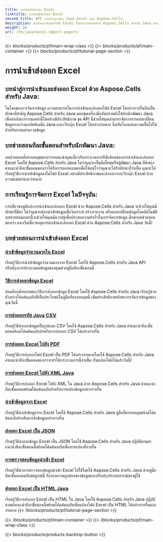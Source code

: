 ```yaml
---
title: การนำเข้าส่งออก Excel
linktitle: การนำเข้าส่งออก Excel
second_title: API การประมวลผล Java Excel ของ Aspose.Cells
description: นำเข้าและส่งออกไฟล์ Excel ได้อย่างง่ายดายด้วย Aspose.Cells สำหรับ Java สำรวจบทช่วยสอนแบบทีละขั้นตอนสำหรับการแลกเปลี่ยนข้อมูลอย่างราบรื่น เชี่ยวชาญการจัดการ Excel วันนี้!
weight: 16
url: /th/java/excel-import-export/
---
```


{{< blocks/products/pf/main-wrap-class >}}
{{< blocks/products/pf/main-container >}}
{{< blocks/products/pf/tutorial-page-section >}}

# การนำเข้าส่งออก Excel


## บทนำสู่การนำเข้าและส่งออก Excel ด้วย Aspose.Cells สำหรับ Java:

ในโลกของการจัดการข้อมูล ความสามารถในการนำเข้าและส่งออกไฟล์ Excel ได้อย่างราบรื่นถือเป็นทักษะที่สำคัญ Aspose.Cells สำหรับ Java มอบชุดเครื่องมืออันทรงพลังให้กับนักพัฒนา Java เพื่อดำเนินการงานเหล่านี้ได้อย่างมีประสิทธิภาพ ชุด API นี้ช่วยให้คุณสามารถจัดการการแลกเปลี่ยนข้อมูลระหว่างแอปพลิเคชัน Java และเวิร์กบุ๊ก Excel ได้อย่างง่ายดาย ซึ่งเปิดโลกแห่งความเป็นไปได้สำหรับการผสานรวมข้อมูล

## บทช่วยสอนทีละขั้นตอนสำหรับนักพัฒนา Java:

บทช่วยสอนที่ครอบคลุมของเราจะแนะนำคุณเกี่ยวกับกระบวนการที่ซับซ้อนของการนำเข้าและส่งออก Excel โดยใช้ Aspose.Cells สำหรับ Java ไม่ว่าคุณจะเป็นมือใหม่หรือผู้พัฒนา Java ที่ช่ำชอง คำแนะนำทีละขั้นตอนของเราได้รับการออกแบบมาเพื่อให้แน่ใจว่าคุณจะได้รับทักษะที่จำเป็น คุณจะได้เรียนรู้วิธีการนำเข้าข้อมูลลงในไฟล์ Excel อย่างมีประสิทธิภาพและส่งออกจากเวิร์กบุ๊ก Excel ด้วยความแม่นยำและง่ายดาย

## การเรียนรู้การจัดการ Excel ในปัจจุบัน:

การเชี่ยวชาญศิลปะการนำเข้าและส่งออก Excel ด้วย Aspose.Cells สำหรับ Java จะช่วยให้คุณมีทักษะที่มีค่า ไม่ว่าคุณจะต้องนำเข้าข้อมูลเพื่อวิเคราะห์ สร้างรายงาน หรือแลกเปลี่ยนข้อมูลโดยอัตโนมัติ บทช่วยสอนเหล่านี้จะช่วยให้คุณมีความรู้เพื่อประสบความสำเร็จในการจัดการข้อมูล ศึกษาบทช่วยสอนของเรา และเริ่มเชี่ยวชาญการนำเข้าและส่งออก Excel ด้วย Aspose.Cells สำหรับ Java วันนี้!

## บทช่วยสอนการนำเข้าส่งออก Excel
### [นำเข้าข้อมูลจำนวนมากใน Excel](./bulk-data-import-excel/)
เรียนรู้วิธีการนำเข้าข้อมูลจำนวนมากจาก Excel โดยใช้ Aspose.Cells สำหรับ Java API ปรับปรุงการประมวลผลข้อมูลของคุณด้วยคู่มือทีละขั้นตอนนี้
### [วิธีการส่งออกข้อมูล Excel](./excel-data-export-methods/)
ปลดล็อกศักยภาพของวิธีการส่งออกข้อมูล Excel โดยใช้ Aspose.Cells สำหรับ Java เรียนรู้ด้วยตัวอย่างโค้ดต้นฉบับที่เป็นประโยชน์ในคู่มือที่ครอบคลุมนี้ เพิ่มประสิทธิภาพทักษะการจัดการข้อมูลของคุณวันนี้
### [การส่งออกรหัส Java CSV](./csv-export-java-code/)
เรียนรู้วิธีส่งออกข้อมูลเป็นรูปแบบ CSV โดยใช้ Aspose.Cells สำหรับ Java คำแนะนำทีละขั้นตอนพร้อมโค้ดต้นฉบับสำหรับการส่งออก CSV ได้อย่างราบรื่น
### [การส่งออก Excel ไปยัง PDF](./exporting-excel-to-pdf/)
เรียนรู้วิธีการส่งออกไฟล์ Excel เป็น PDF ได้อย่างง่ายดายโดยใช้ Aspose.Cells สำหรับ Java คำแนะนำทีละขั้นตอนของเราจะทำให้กระบวนการนี้ง่ายขึ้น เริ่มแปลงไฟล์ได้แล้ววันนี้!
### [การส่งออก Excel ไปยัง XML Java](./export-excel-to-xml-java/)
เรียนรู้วิธีการส่งออก Excel ไปยัง XML ใน Java ด้วย Aspose.Cells สำหรับ Java คำแนะนำทีละขั้นตอนพร้อมโค้ดต้นฉบับสำหรับการแปลงข้อมูลอย่างราบรื่น
### [นำเข้าข้อมูลจาก Excel](./data-import-from-excel/)
เรียนรู้วิธีนำเข้าข้อมูลจาก Excel โดยใช้ Aspose.Cells สำหรับ Java คู่มือที่ครอบคลุมพร้อมโค้ดต้นฉบับสำหรับการดึงข้อมูลอย่างราบรื่น
### [ส่งออก Excel เป็น JSON](./export-excel-to-json/)
เรียนรู้วิธีส่งออกข้อมูล Excel เป็น JSON โดยใช้ Aspose.Cells สำหรับ Java ปฏิบัติตามคำแนะนำทีละขั้นตอนนี้พร้อมโค้ดต้นฉบับเพื่อการแปลงที่ราบรื่น
### [การตรวจสอบข้อมูลนำเข้า Excel](./excel-import-data-validation/)
เรียนรู้วิธีนำการตรวจสอบข้อมูลนำเข้า Excel ไปใช้โดยใช้ Aspose.Cells สำหรับ Java ด้วยคู่มือทีละขั้นตอนฉบับสมบูรณ์นี้ รับรองความถูกต้องของข้อมูลและปรับปรุงประสบการณ์ของผู้ใช้ 
### [ส่งออก Excel เป็น HTML Java](./export-excel-to-html-java/)
เรียนรู้วิธีการส่งออก Excel เป็น HTML ใน Java โดยใช้ Aspose.Cells สำหรับ Java ปฏิบัติตามคำแนะนำทีละขั้นตอนนี้พร้อมโค้ดต้นฉบับเพื่อแปลงไฟล์ Excel เป็น HTML ได้อย่างราบรื่นและง่ายดาย
{{< /blocks/products/pf/tutorial-page-section >}}

{{< /blocks/products/pf/main-container >}}
{{< /blocks/products/pf/main-wrap-class >}}

{{< blocks/products/products-backtop-button >}}
